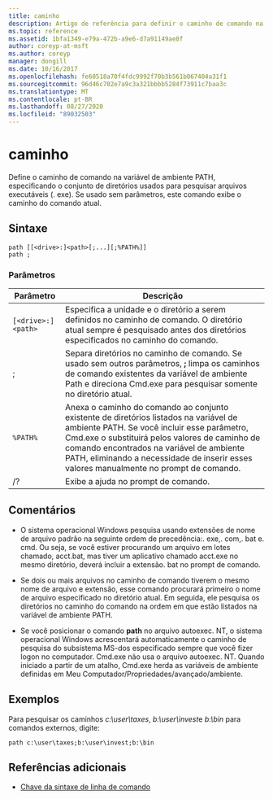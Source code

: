 ```yaml
---
title: caminho
description: Artigo de referência para definir o caminho de comando na variável de ambiente PATH, especificando o conjunto de diretórios usado para pesquisar arquivos executáveis (. exe).
ms.topic: reference
ms.assetid: 1bfa1349-e79a-472b-a9e6-d7a91149ae8f
author: coreyp-at-msft
ms.author: coreyp
manager: dongill
ms.date: 10/16/2017
ms.openlocfilehash: fe60518a70f4fdc9992f70b3b561b067404a31f1
ms.sourcegitcommit: 96d46c702e7a9c3a321bbbb5284f73911c7baa3c
ms.translationtype: MT
ms.contentlocale: pt-BR
ms.lasthandoff: 08/27/2020
ms.locfileid: "89032503"
---
```

# <a name="path"></a>caminho

Define o caminho de comando na variável de ambiente PATH, especificando o conjunto de diretórios usados para pesquisar arquivos executáveis (. exe). Se usado sem parâmetros, este comando exibe o caminho do comando atual.

## <a name="syntax"></a>Sintaxe

```
path [[<drive>:]<path>[;...][;%PATH%]]
path ;
```

### <a name="parameters"></a>Parâmetros

| Parâmetro | Descrição |
|--|--|
| `[<drive>:]<path>` | Especifica a unidade e o diretório a serem definidos no caminho de comando. O diretório atual sempre é pesquisado antes dos diretórios especificados no caminho do comando. |
| ; | Separa diretórios no caminho de comando. Se usado sem outros parâmetros, **;** limpa os caminhos de comando existentes da variável de ambiente Path e direciona Cmd.exe para pesquisar somente no diretório atual. |
| `%PATH%` | Anexa o caminho do comando ao conjunto existente de diretórios listados na variável de ambiente PATH. Se você incluir esse parâmetro, Cmd.exe o substituirá pelos valores de caminho de comando encontrados na variável de ambiente PATH, eliminando a necessidade de inserir esses valores manualmente no prompt de comando. |
| /? | Exibe a ajuda no prompt de comando. |

## <a name="remarks"></a>Comentários


- O sistema operacional Windows pesquisa usando extensões de nome de arquivo padrão na seguinte ordem de precedência:. exe,. com,. bat e. cmd. Ou seja, se você estiver procurando um arquivo em lotes chamado, acct.bat, mas tiver um aplicativo chamado acct.exe no mesmo diretório, deverá incluir a extensão. bat no prompt de comando.

- Se dois ou mais arquivos no caminho de comando tiverem o mesmo nome de arquivo e extensão, esse comando procurará primeiro o nome de arquivo especificado no diretório atual. Em seguida, ele pesquisa os diretórios no caminho do comando na ordem em que estão listados na variável de ambiente PATH.

- Se você posicionar o comando **path** no arquivo autoexec. NT, o sistema operacional Windows acrescentará automaticamente o caminho de pesquisa do subsistema MS-dos especificado sempre que você fizer logon no computador. Cmd.exe não usa o arquivo autoexec. NT. Quando iniciado a partir de um atalho, Cmd.exe herda as variáveis de ambiente definidas em Meu Computador/Propriedades/avançado/ambiente.

## <a name="examples"></a>Exemplos

Para pesquisar os caminhos *c:\user\taxes*, *b:\user\invest*e *b:\bin* para comandos externos, digite:

```
path c:\user\taxes;b:\user\invest;b:\bin
```

## <a name="additional-references"></a>Referências adicionais

- [Chave da sintaxe de linha de comando](command-line-syntax-key.md)
